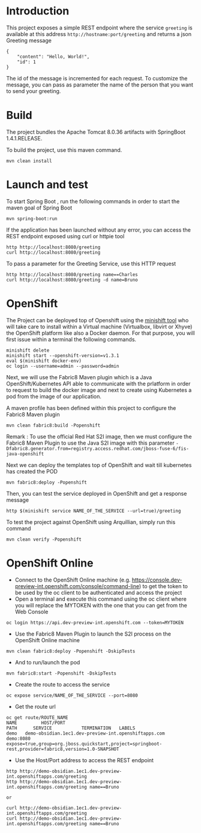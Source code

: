 # Introduction

This project exposes a simple REST endpoint where the service `greeting` is available at this address `http://hostname:port/greeting` and returns a json Greeting message

```
{
    "content": "Hello, World!",
    "id": 1
}

```

The id of the message is incremented for each request. To customize the message, you can pass as parameter the name of the person that you want to send your greeting.

# Build

The project bundles the Apache Tomcat 8.0.36 artifacts with SpringBoot 1.4.1.RELEASE.

To build the project, use this maven command.

```
mvn clean install
```

# Launch and test

To start Spring Boot , run the following commands in order to start the maven goal of Spring Boot

```
mvn spring-boot:run
```

If the application has been launched without any error, you can access the REST endpoint exposed using curl or httpie tool

```
http http://localhost:8080/greeting
curl http://localhost:8080/greeting
```

To pass a parameter for the Greeting Service, use this HTTP request

```
http http://localhost:8080/greeting name==Charles
curl http://localhost:8080/greeting -d name=Bruno
```

# OpenShift

The Project can be deployed top of Openshift using the [minishift tool](https://github.com/minishift/minishift) who will take care to install within a Virtual machine (Virtualbox, libvirt or Xhyve) the OpenShift platform
like also a Docker daemon. For that purpose, you will first issue within a terminal the following commands.

```
minishift delete
minishift start --openshift-version=v1.3.1
eval $(minishift docker-env)
oc login --username=admin --password=admin
```

Next, we will use the Fabric8 Maven plugin which is a Java OpenShift/Kubernetes API able to communicate with the prlatform in order to request to build the docker image and next to create using Kubernetes
a pod from the image of our application.

A maven profile has been defined within this project to configure the Fabric8 Maven plugin

```
mvn clean fabric8:build -Popenshift
```

Remark : To use the official Red Hat S2I image, then we must configure the Fabric8 Maven Plugin to use the Java S2I image with this parameter `-Dfabric8.generator.from=registry.access.redhat.com/jboss-fuse-6/fis-java-openshift`

Next we can deploy the templates top of OpenShift and wait till kubernetes has created the POD

```
mvn fabric8:deploy -Popenshift
```

Then, you can test the service deployed in OpenShift and get a response message 

```
http $(minishift service NAME_OF_THE_SERVICE --url=true)/greeting
```

To test the project against OpenShift using Arquillian, simply run this command

```
mvn clean verify -Popenshift
```

# OpenShift Online

- Connect to the OpenShift Online machine (e.g. https://console.dev-preview-int.openshift.com/console/command-line) to get the token to be used by the oc client to be authenticated and access the project
- Open a terminal and execute this command using the oc client where you will replace the MYTOKEN with the one that you can get from the Web Console
```
oc login https://api.dev-preview-int.openshift.com --token=MYTOKEN
```
- Use the Fabric8 Maven Plugin to launch the S2I process on the OpenShift Online machine
```
mvn clean fabric8:deploy -Popenshift -DskipTests
```
- And to run/launch the pod
```
mvn fabric8:start -Popenshift -DskipTests
```
- Create the route to access the service 
```
oc expose service/NAME_OF_THE_SERVICE --port=8080 
```
- Get the route url
```
oc get route/ROUTE_NAME
NAME         HOST/PORT                                                    PATH      SERVICE           TERMINATION   LABELS
demo   demo-obsidian.1ec1.dev-preview-int.openshiftapps.com             demo:8080                 expose=true,group=org.jboss.quickstart,project=springboot-rest,provider=fabric8,version=1.0-SNAPSHOT
```
- Use the Host/Port address to access the REST endpoint
```
http http://demo-obsidian.1ec1.dev-preview-int.openshiftapps.com/greeting
http http://demo-obsidian.1ec1.dev-preview-int.openshiftapps.com/greeting name==Bruno

or 

curl http://demo-obsidian.1ec1.dev-preview-int.openshiftapps.com/greeting
curl http://demo-obsidian.1ec1.dev-preview-int.openshiftapps.com/greeting name==Bruno

```